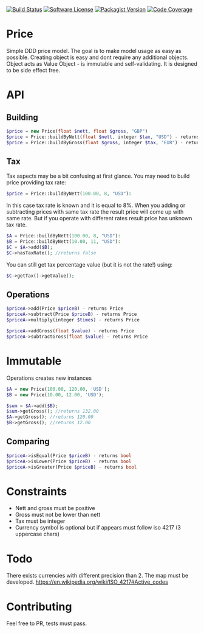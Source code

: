 [![Build Status](http://img.shields.io/travis/ayeo/price.svg?style=flat-square)](https://travis-ci.org/ayeo/price)
[![Software License](https://img.shields.io/badge/license-MIT-brightgreen.svg?style=flat-square)](license.md)
[![Packagist Version](https://img.shields.io/packagist/v/ayeo/price.svg?style=flat-square)](https://packagist.org/packages/ayeo/price)
[![Code Coverage](https://img.shields.io/scrutinizer/coverage/g/ayeo/price/master.svg?style=flat-square)](https://scrutinizer-ci.com/g/ayeo/price/?branch=master)

# Price

Simple DDD price model. The goal is to make model usage as easy as possible. Creating object is 
easy and dont require any additional objects. Object acts as Value Object - is immutable and 
self-validating. It is designed to be side effect free.

API
===

Building
--------

```php
$price = new Price(float $nett, float $gross, "GBP")
$price = Price::buildByNett(float $nett, integer $tax, "USD") - returns Price
$price = Price::buildByGross(float $gross, integer $tax, "EUR") - returns Price
```

Tax
---

Tax aspects may be a bit confusing at first glance. You may need to build price providing tax rate:
```php
$price = Price::buildByNett(100.00, 8, "USD"):
```
In this case tax rate is known and it is equal to 8%. When you adding or subtracting prices with same tax rate the result price will come up with same rate. 
But if you operate with different rates result price has unknown tax rate. 
```php
$A = Price::buildByNett(100.00, 8, "USD"):
$B = Price::buildByNett(10.00, 11, "USD"):
$C = $A->add($B);
$C->hasTaxRate(); //returns false
```
You can still get tax percentage value (but it is not the rate!) using:
```php
$C->getTax()->getValue(); 
```

Operations
----------

```php
$priceA->add(Price $priceB) - returns Price
$priceA->subtract(Price $priceB) - returns Price
$priceA->multiply(integer $times) - returns Price

$priceA->addGross(float $value) - returns Price
$priceA->subtractGross(float $value) - returns Price
```

Immutable
=========

Operations creates new instances

```php
$A = new Price(100.00, 120.00, 'USD');
$B = new Price(10.00, 12.00, 'USD');

$sum = $A->add($B);
$sum->getGross(); //returns 132.00
$A->getGross(); //returns 120.00
$B->getGross(); //returns 12.00
```

Comparing
---------

```php
$priceA->isEqual(Price $priceB) - returns bool
$priceA->isLower(Price $priceB) - returns bool
$priceA->isGreater(Price $priceB) - returns bool
```

Constraints
===========

- Nett and gross must be positive
- Gross must not be lower than nett
- Tax must be integer
- Currency symbol is optional but if appears must follow iso 4217 (3 uppercase chars)

Todo
====

There exists currencies with different precision than 2. The map must be developed.
https://en.wikipedia.org/wiki/ISO_4217#Active_codes

Contributing
============

Feel free to PR, tests must pass. 


